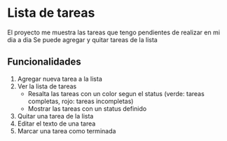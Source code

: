 # Lista de tareas
El proyecto me muestra las tareas que tengo pendientes de realizar en mi dia a dia
Se puede agregar y quitar tareas de la lista
## Funcionalidades
1. Agregar nueva tarea a la lista
2. Ver la lista de tareas
    * Resalta las tareas con un color segun el status (verde: tareas completas, rojo: tareas incompletas)
    * Mostrar las tareas con un status definido
3. Quitar una tarea de la lista
4. Editar el texto de una tarea 
5. Marcar una tarea como terminada

